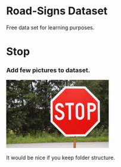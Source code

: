 # Road-Signs Dataset
Free data set for learning purposes. 

# Stop
### Add few pictures to dataset.
![Picture](stop.png)

It would be nice if you keep folder structure.
